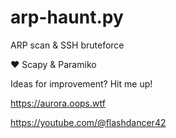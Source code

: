 # arp-haunt.py
ARP scan &amp; SSH bruteforce

❤️ Scapy & Paramiko

Ideas for improvement? Hit me up!

https://aurora.oops.wtf

https://youtube.com/@flashdancer42
